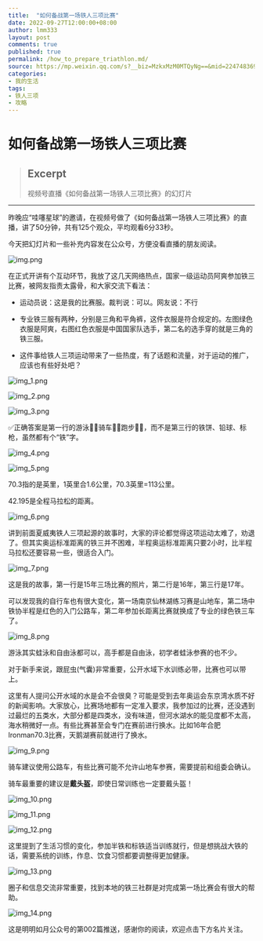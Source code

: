 ```yaml
---
title:  "如何备战第一场铁人三项比赛"
date: 2022-09-27T12:00:00+08:00
author: lmm333
layout: post
comments: true
published: true
permalink: /how_to_prepare_triathlon.md/
source: https://mp.weixin.qq.com/s?__biz=MzkxMzM0MTQyNg==&mid=2247483697&idx=1&sn=3c84ee525668b873dc9a75296a329760&chksm=c17e6facf609e6bab01feb14db3efb23b5b492e4328a87f6286431edae5f3980a6286ebc4ebd#rd
categories:
- 我的生活
tags:
- 铁人三项
- 攻略
---
```


# 如何备战第一场铁人三项比赛

> ## Excerpt
> 视频号直播《如何备战第一场铁人三项比赛》的幻灯片

---
昨晚应“哇噻星球”的邀请，在视频号做了《如何备战第一场铁人三项比赛》的直播，讲了50分钟，共有125个观众，平均观看6分33秒。

今天把幻灯片和一些补充内容发在公众号，方便没看直播的朋友阅读。

![img.png](../images/2022-09-27-how_to_prepare_triathlon/img.png)

在正式开讲有个互动环节，我放了这几天网络热点，国家一级运动员阿爽参加铁三比赛，被网友指责太露骨，和大家交流下看法：

-   运动员说：这是我的比赛服。裁判说：可以。网友说：不行
    
-   专业铁三服有两种，分别是三角和平角裤，这件衣服是符合规定的。左图绿色衣服是阿爽，右图红色衣服是中国国家队选手，第二名的选手穿的就是三角的铁三服。
    
-   这件事给铁人三项运动带来了一些热度，有了话题和流量，对于运动的推广，应该也有些好处吧？
    
![img_1.png](../images/2022-09-27-how_to_prepare_triathlon/img_1.png)

![img_2.png](../images/2022-09-27-how_to_prepare_triathlon/img_2.png)

![img_3.png](../images/2022-09-27-how_to_prepare_triathlon/img_3.png)

✅正确答案是第一行的游泳🏊🏻骑车🚴🏻跑步🏃🏻，而不是第三行的铁饼、铅球、标枪，虽然都有个“铁”字。

![img_4.png](../images/2022-09-27-how_to_prepare_triathlon/img_4.png)

![img_5.png](../images/2022-09-27-how_to_prepare_triathlon/img_5.png)

70.3指的是英里，1英里合1.6公里，70.3英里=113公里。

42.195是全程马拉松的距离。

![img_6.png](../images/2022-09-27-how_to_prepare_triathlon/img_6.png)

讲到前面夏威夷铁人三项起源的故事时，大家的评论都觉得这项运动太难了，劝退了。但其实奥运标准距离的铁三并不困难，半程奥运标准距离只要2小时，比半程马拉松还要容易一些，很适合入门。

![img_7.png](../images/2022-09-27-how_to_prepare_triathlon/img_7.png)

这是我的故事，第一行是15年三场比赛的照片，第二行是16年，第三行是17年。

可以发现我的自行车也有很大变化，第一场南京仙林湖练习赛是山地车，第二场中铁协半程是红色的入门公路车，第二年参加长距离比赛就换成了专业的绿色铁三车了。

![img_8.png](../images/2022-09-27-how_to_prepare_triathlon/img_8.png)

游泳其实蛙泳和自由泳都可以，高手都是自由泳，初学者蛙泳参赛的也不少。

对于新手来说，跟屁虫(气囊)非常重要，公开水域下水训练必带，比赛也可以带上。

这里有人提问公开水域的水是会不会很臭？可能是受到去年奥运会东京湾水质不好的新闻影响。大家放心，比赛场地都有一定准入要求，我参加过的比赛，还没遇到过最烂的五类水，大部分都是四类水，没有味道，但河水湖水的能见度都不太高，海水稍微好一点。有些比赛甚至会专门在赛前进行换水。比如16年合肥Ironman70.3比赛，天鹅湖赛前就进行了换水。

![img_9.png](../images/2022-09-27-how_to_prepare_triathlon/img_9.png)

骑车建议使用公路车，有些比赛可能不允许山地车参赛，需要提前和组委会确认。

骑车最重要的建议是**戴头盔**，即使日常训练也一定要戴头盔！

![img_10.png](../images/2022-09-27-how_to_prepare_triathlon/img_10.png)

![img_11.png](../images/2022-09-27-how_to_prepare_triathlon/img_11.png)

![img_12.png](../images/2022-09-27-how_to_prepare_triathlon/img_12.png)

这里提到了生活习惯的变化，参加半铁和标铁适当训练就行，但是想挑战大铁的话，需要系统的训练，作息、饮食习惯都要调整得更加健康。

![img_13.png](../images/2022-09-27-how_to_prepare_triathlon/img_13.png)

圈子和信息交流非常重要，找到本地的铁三社群是对完成第一场比赛会有很大的帮助。

![img_14.png](../images/2022-09-27-how_to_prepare_triathlon/img_14.png)

这是明明如月公众号的第002篇推送，感谢你的阅读，欢迎点击下方名片关注。
